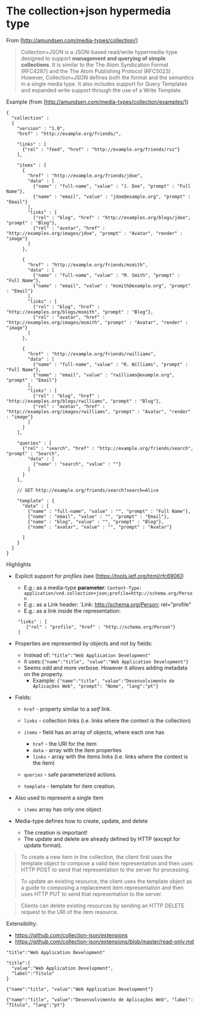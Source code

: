 # The collection+json hypermedia type

From [http://amundsen.com/media-types/collection/]
> Collection+JSON is a JSON-based read/write hypermedia-type designed to support **management and querying of simple collections**. It is similar to the The Atom Syndication Format (RFC4287) and the The Atom Publishing Protocol (RFC5023) . However, Collection+JSON defines both the format and the semantics in a single media type. It also includes support for Query Templates and expanded write support through the use of a Write Template.

Example (from [http://amundsen.com/media-types/collection/examples/])

```
{ 
  "collection" :
  {
    "version" : "1.0",
    "href" : "http://example.org/friends/",
    
    "links" : [
      {"rel" : "feed", "href" : "http://example.org/friends/rss"}
    ],
    
    "items" : [
      {
        "href" : "http://example.org/friends/jdoe",
        "data" : [
          {"name" : "full-name", "value" : "J. Doe", "prompt" : "Full Name"},
          {"name" : "email", "value" : "jdoe@example.org", "prompt" : "Email"}
        ],
        "links" : [
          {"rel" : "blog", "href" : "http://examples.org/blogs/jdoe", "prompt" : "Blog"},
          {"rel" : "avatar", "href" : "http://examples.org/images/jdoe", "prompt" : "Avatar", "render" : "image"}
        ]
      },
      
      {
        "href" : "http://example.org/friends/msmith",
        "data" : [
          {"name" : "full-name", "value" : "M. Smith", "prompt" : "Full Name"},
          {"name" : "email", "value" : "msmith@example.org", "prompt" : "Email"}
        ],
        "links" : [
          {"rel" : "blog", "href" : "http://examples.org/blogs/msmith", "prompt" : "Blog"},
          {"rel" : "avatar", "href" : "http://examples.org/images/msmith", "prompt" : "Avatar", "render" : "image"}
        ]
      },
      
      {
        "href" : "http://example.org/friends/rwilliams",
        "data" : [
          {"name" : "full-name", "value" : "R. Williams", "prompt" : "Full Name"},
          {"name" : "email", "value" : "rwilliams@example.org", "prompt" : "Email"}
        ],
        "links" : [
          {"rel" : "blog", "href" : "http://examples.org/blogs/rwilliams", "prompt" : "Blog"},
          {"rel" : "avatar", "href" : "http://examples.org/images/rwilliams", "prompt" : "Avatar", "render" : "image"}
        ]
      }      
    ],
    
    "queries" : [
      {"rel" : "search", "href" : "http://example.org/friends/search", "prompt" : "Search",
        "data" : [
          {"name" : "search", "value" : ""}
        ]
      }
    ],

    // GET http://example.org/friends/search?search=Alice
    
    "template" : {
      "data" : [
        {"name" : "full-name", "value" : "", "prompt" : "Full Name"},
        {"name" : "email", "value" : "", "prompt" : "Email"},
        {"name" : "blog", "value" : "", "prompt" : "Blog"},
        {"name" : "avatar", "value" : "", "prompt" : "Avatar"}
        
      ]
    }
  } 
}
```

Highlights
- Explicit support for _profiles_ (see [https://tools.ietf.org/html/rfc6906])
  - E.g.: as a media-type **parameter**: `Content-Type: application/vnd.collection+json;profile=http://schema.org/Person`
  - E.g.: as a Link header: `Link: <http://schema.org/Person>; rel="profile"
  - E.g.: as a link inside the representation:
  ```
   "links" : [
      {"rel" : "profile", "href" : "http://schema.org/Person"}
   ]
  ```

- Properties are represented by objects and not by fields:
  - Instead of: `"title":"Web Application Development"`
  - it uses:`{"name":"title", "value":"Web Application Development"}`
  - Seems _odd_ and more verbose. However it allows adding metadata on the property.
    - Example: `{"name":"title", "value":"Desenvolvimento de Aplicações Web", "prompt": "Nome", "lang":"pt"}`

- Fields:
  - `href` - property similar to a _self_ link.

  - `links` - collection links (i.e. links where the context is the collection)

  - `items` - field has an array of objects, where each one has
    - `href` - the URI for the item
    - `data` - array with the item properties
    - `links` - array with the items links (i.e. links where the context is the item)

  - `queries` - safe parameterized actions.

  - `template` - template for item creation.

- Also used to represent a single item
  - `items` array has only one object

- Media-type defines how to create, update, and delete
  - The creation is important!
  - The update and delete are already defined by HTTP (except for update format).

> To create a new item in the collection, the client first uses the template object to compose a valid item representation and then uses HTTP POST to send that representation to the server for processing.

> To update an existing resource, the client uses the template object as a guide to composing a replacement item representation and then uses HTTP PUT to send that representation to the server.

> Clients can delete existing resources by sending an HTTP DELETE request to the URI of the item resource.

Extensibility:
- https://github.com/collection-json/extensions
- https://github.com/collection-json/extensions/blob/master/read-only.md




```
"title":"Web Application Development"
```

```
"title":{
  "value":"Web Application Development",
  "label":"Título"
}
```


```
{"name":"title", "value":"Web Application Development"}
```

```
{"name":"title", "value":"Desenvolvimento de Aplicações Web", "label": "Título", "lang":"pt"}
```